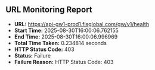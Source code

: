 ## URL Monitoring Report

- **URL:** https://api-gw1-prod1.fisglobal.com/gw/v1/health
- **Start Time:** 2025-08-30T16:00:06.762155
- **End Time:** 2025-08-30T16:00:06.996969
- **Total Time Taken:** 0.234814 seconds
- **HTTP Status Code:** 403
- **Status:** Failure
- **Failure Reason:** HTTP Status Code: 403
